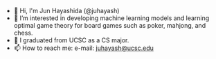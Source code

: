 - 👋 Hi, I'm Jun Hayashida (@juhayash)
- 👀 I’m interested in developing machine learning models and learning optimal game theory for board games such as poker, mahjong, and chess. 
- 🌱 I graduated from UCSC as a CS major.
- 📫 How to reach me:
  e-mail: juhayash@ucsc.edu
